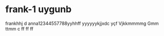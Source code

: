 # frank-1 uygunb
frankhhj  d
anna12344557788yyhhff
yyyyyykjjxdc
yçf
Vjkkmmmmg
Gmm
ttmm c ff
  ff
  ff
